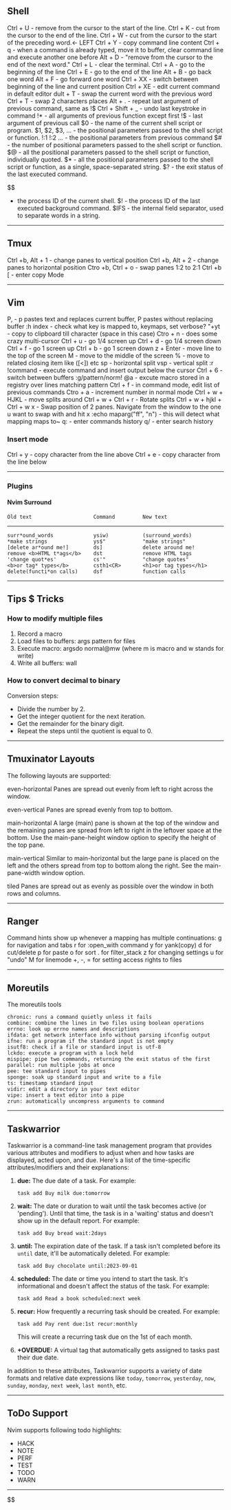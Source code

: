 ## Shell

Ctrl + U - remove from the cursor to the start of the line.
Ctrl + K - cut from the cursor to the end of the line.
Ctrl + W - cut from the cursor to the start of the preceding word.<- LEFT
Ctrl + Y - copy command line content
Ctrl + q - when a command is already typed, move it to buffer, clear command line and execute another one before
Alt + D - "remove from the cursor to the end of the next word."
Ctrl + L - clear the terminal.
Ctrl + A - go to the beginning of the line
Ctrl + E - go to the end of the line
Alt + B - go back one word
Alt + F - go forward one word
Ctrl + XX - switch between beginning of the line and current position
Ctrl + XE - edit current command in default editor
dult + T - swap the current word with the previous word
Ctrl + T - swap 2 characters places
Alt + . - repeat last argument of previous command, same as !$
Ctrl + Shift + _     - undo last keystroke in command
!*                   - all arguments of previous function except first
!$ - last argument of previous call
$0                   - the name of the current shell script or program.
$1, $2, $3, ...      - the positional parameters passed to the shell script or function.
!:1 !:2     ...      - the positional parameters from previous command
$# - the number of positional parameters passed to the shell script or function.
$@                   - all the positional parameters passed to the shell script or function, individually quoted.
$\* - all the positional parameters passed to the shell script or function, as a single, space-separated string.
$? - the exit status of the last executed command.

$$
- the process ID of the current shell.
$!                   - the process ID of the last executed background command.
$IFS                 - the internal field separator, used to separate words in a string.

---

## Tmux
Ctrl +b, Alt + 1    - change panes to vertical position
Ctrl +b, Alt + 2    - change panes to horizontal position
Ctro +b, Ctrl + o   - swap panes 1:2 to 2:1
Ctrl +b [           - enter copy Mode

---

## Vim
P,                              - p pastes text and replaces current buffer, P
pastes without replacing buffer
:h index                        - check what key is mapped to, keymaps, set
verbose?
"+yt                            - copy to clipboard till character (space in this case)
Ctro + n                        - does some crazy multi-cursor
Ctrl + u                        - go 1/4 screen up
Ctrl + d                        - go 1/4 screen down
Ctrl + f                        - go 1 screen up
Ctrl + b                        - go 1 screen down
z    + Enter                    - move line to the top of the screen
M                               - move to the middle of the screen
%                               - move to related closing item like ([<]) etc
sp                              - horizontal split
vsp                             - vertical split
:r !command                     - execute command and insert output below the cursor
Ctrl + 6                        - switch between buffers
:g/pattern/norm! @a             - excute macro stored in a registry over lines matching pattern
Ctrl + f                        - in command mode, edit list of previous commands
Ctro + a                        - increment number in normal mode
Ctrl + w + HJKL                 - move splits around
Ctrl + w + Ctrl + r             - Rotate splits
Ctrl + w + hjkl + Ctrl + w x    - Swap position of 2 panes. Navigate from the
                                  window to the one u want to swap with and hit x
:echo maparg("<leader>ff", "n") - this will detect what mapping maps to~
q:                              - enter commands history
q/                              - enter search history

### Insert mode
Ctrl + y            - copy character from the line above
Ctrl + e            - copy character from the line below

---

### Plugins

#### Nvim Surround

    Old text                    Command         New text
--------------------------------------------------------------------------------
    surr*ound_words             ysiw)           (surround_words)
    *make strings               ys$"            "make strings"
    [delete ar*ound me!]        ds]             delete around me!
    remove <b>HTML t*ags</b>    dst             remove HTML tags
    'change quot*es'            cs'"            "change quotes"
    <b>or tag* types</b>        csth1<CR>       <h1>or tag types</h1>
    delete(functi*on calls)     dsf             function calls

---

## Tips $ Tricks

### How to modify multiple files

1. Record a macro
2. Load files to buffers: args pattern for files
3. Execute macro: argsdo normal@mw (where m is macro and w stands for write)
4. Write all buffers: wall

### How to convert decimal to binary

Conversion steps:
- Divide the number by 2.
- Get the integer quotient for the next iteration.
- Get the remainder for the binary digit.
- Repeat the steps until the quotient is equal to 0.

---

## Tmuxinator Layouts

The following layouts are supported:

even-horizontal
Panes are spread out evenly from left to right across the window.

even-vertical
Panes are spread evenly from top to bottom.

main-horizontal
A large (main) pane is shown at the top of the window and the remaining panes are spread from left to right in the leftover space at the bottom. Use the main-pane-height window option to specify the height of the top pane.

main-vertical
Similar to main-horizontal but the large pane is placed on the left and the others spread from top to bottom along the right. See the main-pane-width window option.

tiled
Panes are spread out as evenly as possible over the window in both rows and columns.

---

## Ranger

Command hints show up whenever a mapping has multiple continuations:
g for navigation and tabs
r for :open_with command
y for yank(copy)
d for cut/delete
p for paste
o for sort
. for filter_stack
z for changing settings
u for "undo"
M for linemode
+, -, = for setting access rights to files

---

## Moreutils

The moreutils tools

    chronic: runs a command quietly unless it fails
    combine: combine the lines in two files using boolean operations
    errno: look up errno names and descriptions
    ifdata: get network interface info without parsing ifconfig output
    ifne: run a program if the standard input is not empty
    isutf8: check if a file or standard input is utf-8
    lckdo: execute a program with a lock held
    mispipe: pipe two commands, returning the exit status of the first
    parallel: run multiple jobs at once
    pee: tee standard input to pipes
    sponge: soak up standard input and write to a file
    ts: timestamp standard input
    vidir: edit a directory in your text editor
    vipe: insert a text editor into a pipe
    zrun: automatically uncompress arguments to command

---

## Taskwarrior

Taskwarrior is a command-line task management program that provides various attributes and modifiers to adjust when and how tasks are displayed, acted upon, and due. Here's a list of the time-specific attributes/modifiers and their explanations:

1. **due:** The due date of a task. For example:
   ```
   task add Buy milk due:tomorrow
   ```

2. **wait:** The date or duration to wait until the task becomes active (or 'pending'). Until that time, the task is in a 'waiting' status and doesn't show up in the default report. For example:
   ```
   task add Buy bread wait:2days
   ```

3. **until:** The expiration date of the task. If a task isn't completed before its `until` date, it'll be automatically deleted. For example:
   ```
   task add Buy chocolate until:2023-09-01
   ```

4. **scheduled:** The date or time you intend to start the task. It's informational and doesn't affect the status of the task. For example:
   ```
   task add Read a book scheduled:next week
   ```

5. **recur:** How frequently a recurring task should be created. For example:
   ```
   task add Pay rent due:1st recur:monthly
   ```
   This will create a recurring task due on the 1st of each month.

6. **+OVERDUE:** A virtual tag that automatically gets assigned to tasks past their due date.

In addition to these attributes, Taskwarrior supports a variety of date formats and relative date expressions like `today`, `tomorrow`, `yesterday`, `now`, `sunday`, `monday`, `next week`, `last month`, etc.

---

## ToDo Support

Nvim supports following todo highlights:

- HACK
- NOTE
- PERF
- TEST
- TODO
- WARN

---
$$

